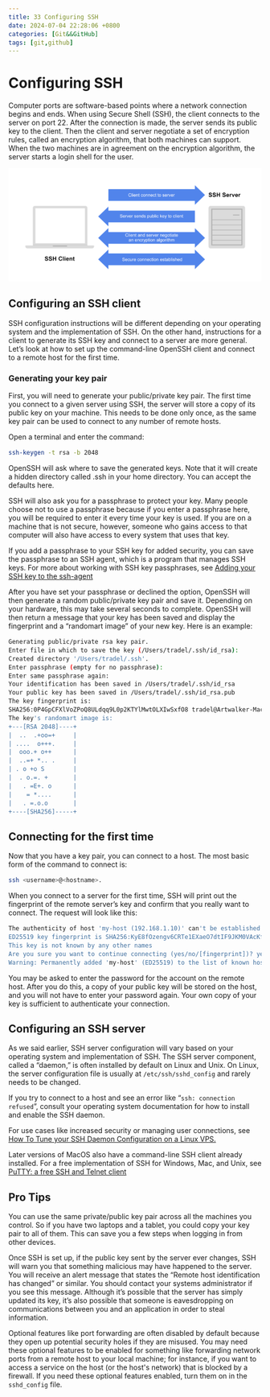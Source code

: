 ```yaml
---
title: 33 Configuring SSH  
date: 2024-07-04 22:28:06 +0800  
categories: [Git&&GitHub]  
tags: [git,github]  
---
```

# Configuring SSH
Computer ports are software-based points where a network connection begins and ends. When using Secure Shell (SSH), the client connects to the server on port 22. After the connection is made, the server sends its public key to the client. Then the client and server negotiate a set of encryption rules, called an encryption algorithm, that both machines can support. When the two machines are in agreement on the encryption algorithm, the server starts a login shell for the user. 

![Configuring SSH](image.png)

## Configuring an SSH client
SSH configuration instructions will be different depending on your operating system and the implementation of SSH. On the other hand, instructions for a client to generate its SSH key and connect to a server are more general. Let’s look at how to set up the command-line OpenSSH client and connect to a remote host for the first time. 

### Generating your key pair
First, you will need to generate your public/private key pair. The first time you connect to a given server using SSH, the server will store a copy of its public key on your machine. This needs to be done only once, as the same key pair can be used to connect to any number of remote hosts.

Open a terminal and enter the command: 

```bash
ssh-keygen -t rsa -b 2048
```
OpenSSH will ask where to save the generated keys. Note that it will create a hidden directory called .ssh in your home directory. You can accept the defaults here. 

SSH will also ask you for a passphrase to protect your key. Many people choose not to use a passphrase because if you enter a passphrase here, you will be required to enter it every time your key is used. If you are on a machine that is not secure, however, someone who gains access to that computer will also have access to every system that uses that key. 

If you add a passphrase to your SSH key for added security, you can save the passphrase to an SSH agent, which is a program that manages SSH keys. For more about working with SSH key passphrases, see 
[Adding your SSH key to the ssh-agent](https://docs.github.com/en/authentication/connecting-to-github-with-ssh/generating-a-new-ssh-key-and-adding-it-to-the-ssh-agent#adding-your-ssh-key-to-the-ssh-agent)

After you have set your passphrase or declined the option, OpenSSH will then generate a random public/private key pair and save it. Depending on your hardware, this may take several seconds to complete. OpenSSH will then return a message that your key has been saved and display the fingerprint and a “randomart image” of your new key. Here is an example:
```bash
Generating public/private rsa key pair.
Enter file in which to save the key (/Users/tradel/.ssh/id_rsa): 
Created directory '/Users/tradel/.ssh'.
Enter passphrase (empty for no passphrase): 
Enter same passphrase again: 
Your identification has been saved in /Users/tradel/.ssh/id_rsa
Your public key has been saved in /Users/tradel/.ssh/id_rsa.pub
The key fingerprint is:
SHA256:0P4GpCFXlVoZPoQ8ULdqq9L0p2KTYlMwtOLXIwSxfO8 tradel@Artwalker-MacBook-Pro.local
The key's randomart image is:
+---[RSA 2048]----+
|  ..  .+oo=+     |
| ....  o+++.     |
|  ooo.+ o++      |
|  ..=+ *.. .     |
| . o +o S        |
|  . o.=. +       |
|   . =E+. o      |
|    = *....      |
|   . =.o.o       |
+----[SHA256]-----+
```
## Connecting for the first time
Now that you have a key pair, you can connect to a host. The most basic form of the command to connect is: 
```bash
ssh <username>@<hostname>.
```
When you connect to a server for the first time, SSH will print out the fingerprint of the remote server’s key and confirm that you really want to connect. The request will look like this:
```bash
The authenticity of host 'my-host (192.168.1.10)' can't be established.
ED25519 key fingerprint is SHA256:KyE8fOzengv6CRTe1EXaeO7dtIF9JKM0VAcKf6sA0RM.
This key is not known by any other names
Are you sure you want to continue connecting (yes/no/[fingerprint])? yes
Warning: Permanently added 'my-host' (ED25519) to the list of known hosts.
```
You may be asked to enter the password for the account on the remote host. After you do this, a copy of your public key will be stored on the host, and you will not have to enter your password again. Your own copy of your key is sufficient to authenticate your connection. 

## Configuring an SSH server
As we said earlier, SSH server configuration will vary based on your operating system and implementation of SSH. The SSH server component, called a “daemon,” is often installed by default on Linux and Unix. On Linux, the server configuration file is usually at `/etc/ssh/sshd_config` and rarely needs to be changed. 

If you try to connect to a host and see an error like “`ssh: connection refused`”, consult your operating system documentation for how to install and enable the SSH daemon. 

For use cases like increased security or managing user connections, see 
[How To Tune your SSH Daemon Configuration on a Linux VPS.](https://www.digitalocean.com/community/tutorials/how-to-tune-your-ssh-daemon-configuration-on-a-linux-vps)

Later versions of MacOS also have a command-line SSH client already installed. For a free implementation of SSH for Windows, Mac, and Unix, see [PuTTY: a free SSH and Telnet client](https://www.chiark.greenend.org.uk/~sgtatham/putty/)


## Pro Tips 
You can use the same private/public key pair across all the machines you control. So if you have two laptops and a tablet, you could copy your key pair to all of them. This can save you a few steps when logging in from other devices.

Once SSH is set up, if the public key sent by the server ever changes, SSH will warn you that something malicious may have happened to the server. You will receive an alert message that states the “Remote host identification has changed” or similar. You should contact your systems administrator if you see this message. Although it’s possible that the server has simply updated its key, it’s also possible that someone is eavesdropping on communications between you and an application in order to steal information. 

Optional features like port forwarding are often disabled by default because they open up potential security holes if they are misused. You may need these optional features to be enabled for something like forwarding network ports from a remote host to your local machine; for instance, if you want to access a service on the host (or the host's network) that is blocked by a firewall. If you need these optional features enabled, turn them on in the `sshd_config` file.

